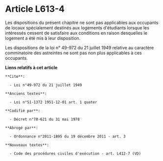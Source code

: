 # Article L613-4

Les dispositions du présent chapitre ne sont pas applicables aux occupants de locaux spécialement destinés aux logements
d'étudiants lorsque les intéressés cessent de satisfaire aux conditions en raison desquelles le logement a été mis à leur
disposition.

Les dispositions de la loi n° 49-972 du 21 juillet 1949 relative au caractère comminatoire des astreintes ne sont pas non
plus applicables à ces occupants.

**Liens relatifs à cet article**

	**Cite**:

	  - Loi n°49-972 du 21 juillet 1949

	**Anciens textes**:

	  - Loi n°51-1372 1951-12-01 art. 1 quater

	**Codifié par**:

	  - Décret n°78-621 du 31 mai 1978

	**Abrogé par**:

	  - Ordonnance n°2011-1895 du 19 décembre 2011 - art. 3

	**Nouveaux textes**:

	  - Code des procédures civiles d'exécution - art. L412-7 (VD)
